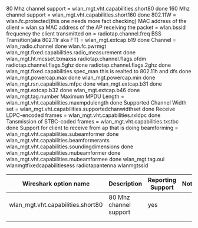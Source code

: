 80 Mhz channel support = wlan_mgt.vht.capabilities.short80 done
160 Mhz channel support = wlan_mgt.vht.capabilities.short160 done
802.11W = wlan.fc.protected(this one needs more fact checking)
MAC address of the client = wlan.sa
MAC address of the AP receiving the packet = wlan.bssid
frequency the client transmitted on = radiotap.channel.freq 
BSS Transition(aka 802.11r aka FT) = wlan_mgt.extcap.b19 done
Channel = wlan_radio.channel done
wlan.fc.pwrmgt
wlan_mgt.fixed.capabilities.radio_measurement done
wlan_mgt.ht.mcsset.txmaxss
radiotap.channel.flags.ofdm
radiotap.channel.flags.5ghz done
radiotap.channel.flags.2ghz done
wlan_mgt.fixed.capabilities.spec_man this is realted to 802.11h and dfs done
wlan_mgt.powercap.max done
wlan_mgt.powercap.min done
wlan_mgt.rsn.capabilities.mfpc done
wlan_mgt.extcap.b31 done
wlan_mgt.extcap.b32 done
wlan_mgt.extcap.b46 done
wlan_mgt.tag.number
Maximum MPDU Length = wlan_mgt.vht.capabilities.maxmpdulength done
Supported Channel Width set = wlan_mgt.vht.capabilities.supportedchanwidthset done
Receive LDPC-encoded frames = wlan_mgt.vht.capabilities.rxldpc done
Tansmission of STBC-coded frames = wlan_mgt.vht.capabilities.txstbc done
Support for client to receive from ap that is doing beamforming = wlan_mgt.vht.capabilities.subeamformer done
wlan_mgt.vht.capabilities.beamformerants
wlan_mgt.vht.capabilities.soundingdimensions done
wlan_mgt.vht.capabilities.mubeamformer done
wlan_mgt.vht.capabilities.mubeamformee done
wlan_mgt.tag.oui
wlanmgtfixedcapabilitiesess
radiotapantenna
wlanmgtssid

| Wireshark option name 	| Description 	| Reporting Support 	| Notes 	|   	|
|-----------------------	|-------------	|-------------------	|-------	|---	|
| wlan_mgt.vht.capabilities.short80  | 80 Mhz channel support           	| yes                	|      	|   	|
|                       	|             	|                   	|       	|   	|
|                       	|             	|                   	|       	|   	|
